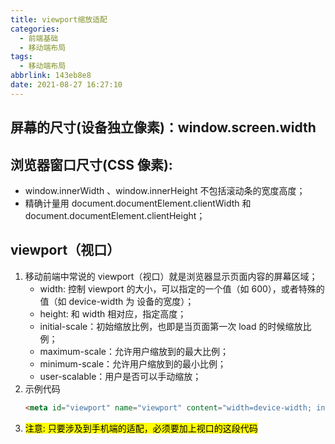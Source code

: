 ```yaml
---
title: viewport缩放适配
categories:
  - 前端基础
  - 移动端布局
tags:
  - 移动端布局
abbrlink: 143eb8e8
date: 2021-08-27 16:27:10
---
```


## 屏幕的尺寸(设备独立像素)：window.screen.width

## 浏览器窗口尺寸(CSS 像素): 
- window.innerWidth 、window.innerHeight 不包括滚动条的宽度高度；
- 精确计量用 document.documentElement.clientWidth 和 document.documentElement.clientHeight；

## viewport（视口）
1. 移动前端中常说的 viewport（视口）就是浏览器显示页面内容的屏幕区域；
    - width: 控制 viewport 的大小，可以指定的一个值（如 600），或者特殊的值（如 device-width 为 设备的宽度）；
    - height: 和 width 相对应，指定高度；
    - initial-scale：初始缩放比例，也即是当页面第一次 load 的时候缩放比例；
    - maximum-scale：允许用户缩放到的最大比例；
    - minimum-scale：允许用户缩放到的最小比例；
    - user-scalable：用户是否可以手动缩放；
2. 示例代码
    ```HTML
    <meta id="viewport" name="viewport" content="width=device-width; initial-scale=1.0; maximum-scale=1.0; user-scalable=no;"> 
    ```
3. <mark>注意: 只要涉及到手机端的适配，必须要加上视口的这段代码</mark>